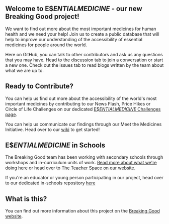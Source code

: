 ## Welcome to E$$ENTIAL MEDICINE$ - our new Breaking Good project! 

We want to find out more about the most important medicines for human health and we need your help! Join us to create a public database that will help to improve our understanding of the accessibility of essential medicines for people around the world.

Here on GitHub, you can talk to other contributors and ask us any questions that you may have. Head to the discussion tab to join a conversation or start a new one. Check out the issues tab to read blogs written by the team about what we are up to.

## Ready to Contribute?

You can help us find out more about the accessibility of the world's most important medicines by contributing to our News Flash, Price Hikes or Circle of Life Challenges on our dedicated [E$$ENTIAL MEDICINE$ Challenges page](https://www.breakinggoodproject.com/the-challenges).

You can help us communicate our findings through our Meet the Medicines Initiative. Head over to our [wiki](https://github.com/TheBreakingGoodProject/Essential-Medicines/wiki) to get started!

## E$$ENTIAL MEDICINE$ in Schools

The Breaking Good team has been working with secondary schools through workshops and in-curriculum units of work. [Read more about what we're doing here](https://github.com/alintheopen/SCOPE/issues/13) or head over to [The Teacher Space on our website](https://www.breakinggoodproject.com/the-teacher-place).

If you're an educator or young person participating in our project, head over to our dedicated in-schools repository [here](https://github.com/TheBreakingGoodProject/EM-in-Schools)

## What is this?
You can find out more information about this project on the [Breaking Good website](https://www.breakinggoodproject.com/). 
